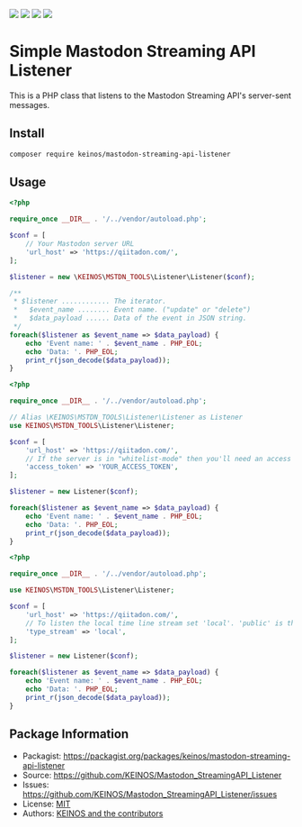 [![](https://travis-ci.org/KEINOS/Mastodon_StreamingAPI_Listener.svg?branch=master)](https://travis-ci.org/KEINOS/Mastodon_StreamingAPI_Listener "View Build Status on Travis")
[![](https://img.shields.io/coveralls/github/KEINOS/Mastodon_StreamingAPI_Listener)](https://coveralls.io/github/KEINOS/Mastodon_StreamingAPI_Listener?branch=master "Code Coverage on COVERALLS")
[![](https://img.shields.io/scrutinizer/quality/g/KEINOS/Mastodon_StreamingAPI_Listener/master)](https://scrutinizer-ci.com/g/KEINOS/Mastodon_StreamingAPI_Listener/?branch=master "Code quality in Scrutinizer")
[![](https://img.shields.io/packagist/php-v/keinos/mastodon-streaming-api-parser)](https://github.com/KEINOS/Mastodon_StreamingAPI_Listener/blob/master/.travis.yml "Version Support")

# Simple Mastodon Streaming API Listener

This is a PHP class that listens to the Mastodon Streaming API's server-sent messages.

## Install

```bash
composer require keinos/mastodon-streaming-api-listener
```

## Usage

```php
<?php

require_once __DIR__ . '/../vendor/autoload.php';

$conf = [
    // Your Mastodon server URL
    'url_host' => 'https://qiitadon.com/',
];

$listener = new \KEINOS\MSTDN_TOOLS\Listener\Listener($conf);

/**
 * $listener ............ The iterator.
 *   $event_name ........ Event name. ("update" or "delete")
 *   $data_payload ...... Data of the event in JSON string.
 */
foreach($listener as $event_name => $data_payload) {
    echo 'Event name: ' . $event_name . PHP_EOL;
    echo 'Data: '. PHP_EOL;
    print_r(json_decode($data_payload));
}

```

```php
<?php

require_once __DIR__ . '/../vendor/autoload.php';

// Alias \KEINOS\MSTDN_TOOLS\Listener\Listener as Listener
use KEINOS\MSTDN_TOOLS\Listener\Listener;

$conf = [
    'url_host' => 'https://qiitadon.com/',
    // If the server is in "whitelist-mode" then you'll need an access token.
    'access_token' => 'YOUR_ACCESS_TOKEN',
];

$listener = new Listener($conf);

foreach($listener as $event_name => $data_payload) {
    echo 'Event name: ' . $event_name . PHP_EOL;
    echo 'Data: '. PHP_EOL;
    print_r(json_decode($data_payload));
}

```

```php
<?php

require_once __DIR__ . '/../vendor/autoload.php';

use KEINOS\MSTDN_TOOLS\Listener\Listener;

$conf = [
    'url_host' => 'https://qiitadon.com/',
    // To listen the local time line stream set 'local'. 'public' is the default.
    'type_stream' => 'local',
];

$listener = new Listener($conf);

foreach($listener as $event_name => $data_payload) {
    echo 'Event name: ' . $event_name . PHP_EOL;
    echo 'Data: '. PHP_EOL;
    print_r(json_decode($data_payload));
}

```

## Package Information

- Packagist: https://packagist.org/packages/keinos/mastodon-streaming-api-listener
- Source: https://github.com/KEINOS/Mastodon_StreamingAPI_Listener
- Issues: https://github.com/KEINOS/Mastodon_StreamingAPI_Listener/issues
- License: [MIT](https://github.com/KEINOS/Mastodon_StreamingAPI_Listener/blob/master/LICENSE)
- Authors: [KEINOS and the contributors](https://github.com/KEINOS/Mastodon_StreamingAPI_Listener/graphs/contributors)